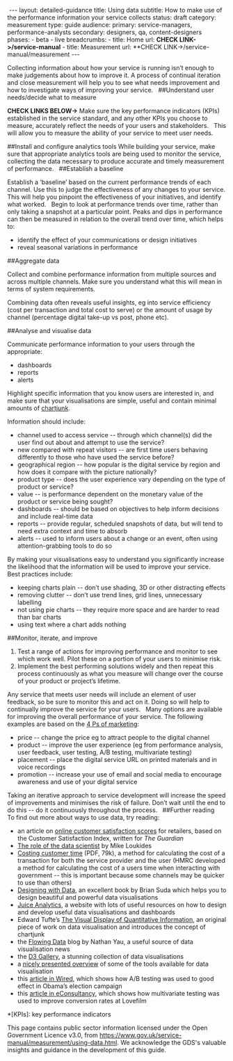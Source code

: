 
 ---
layout: detailed-guidance
title: Using data
subtitle: How to make use of the performance information your service collects
status: draft
category: measurement
type: guide
audience:
primary: service-managers, performance-analysts
secondary: designers, qa, content-designers
phases: - beta - live breadcrumbs: - title: Home url: **CHECK LINK->/service-manual** - title: Measurement url: **CHECK LINK->/service-manual/measurement ---

Collecting information about how your service is running isn’t enough to make judgements about how to improve it. A process of continual iteration and close measurement will help you to see what needs improvement and how to investigate ways of improving your service.
 
##Understand user needs/decide what to measure

**CHECK LINKS BELOW->**
Make sure the key performance indicators (KPIs) established in the service standard, and any other KPIs you choose to measure, accurately reflect the needs of your users and stakeholders.
 
This will allow you to measure the ability of your service to meet user needs.

##Install and configure analytics tools
While building your service, make sure that appropriate analytics tools are being used to monitor the service, collecting the data necessary to produce accurate and timely measurement of performance.
 
##Establish a baseline

Establish a ‘baseline’ based on the current performance trends of each channel. Use this to judge the effectiveness of any changes to your service. This will help you pinpoint the effectiveness of your initiatives, and identify what worked.
 
Begin to look at performance trends over time, rather than only taking a snapshot at a particular point. Peaks and dips in performance can then be measured in relation to the overall trend over time, which helps to:

* identify the effect of your communications or design initiatives
* reveal seasonal variations in performance

##Aggregate data

Collect and combine performance information from multiple sources and across multiple channels. Make sure you understand what this will mean in terms of system requirements.

Combining data often reveals useful insights, eg into service efficiency (cost per transaction and total cost to serve) or the amount of usage by channel (percentage digital take-up vs post, phone etc).

##Analyse and visualise data

Communicate performance information to your users through the appropriate:

* dashboards
* reports
* alerts

Highlight specific information that you know users are interested in, and make sure that your visualisations are simple, useful and contain minimal amounts of [chartjunk](https://en.wikipedia.org/wiki/Chartjunk).

Information should include:

* channel used to access service -- through which channel(s) did the user find out about and attempt to use the service?
* new compared with repeat visitors -- are first time users behaving differently to those who have used the service before?
* geographical region -- how popular is the digital service by region and how does it compare with the picture nationally?
* product type -- does the user experience vary depending on the type of product or service?
* value -- is performance dependent on the monetary value of the product or service being sought?
* dashboards -- should be based on objectives to help inform decisions and include real-time data
* reports -- provide regular, scheduled snapshots of data, but will tend to need extra context and time to absorb
* alerts -- used to inform users about a change or an event, often using attention-grabbing tools to do so

By making your visualisations easy to understand you significantly increase the likelihood that the information will be used to improve your service.
 
Best practices include:

* keeping charts plain -- don’t use shading, 3D or other distracting effects
* removing clutter -- don’t use trend lines, grid lines, unnecessary labelling
* not using pie charts -- they require more space and are harder to read than bar charts
* using text where a chart adds nothing

##Monitor, iterate, and improve

1. Test a range of actions for improving performance and monitor to see which work well. Pilot these on a portion of your users to minimise risk.
2. Implement the best performing solutions widely and then repeat this process continuously as what you measure will change over the course of your product or project’s lifetime.

Any service that meets user needs will include an element of user feedback, so be sure to monitor this and act on it. Doing so will help to continually improve the service for your users.
 
Many options are available for improving the overall performance of your service. The following examples are based on the [4 Ps of marketing](https://en.wikipedia.org/wiki/Marketing_mix):

* price -- change the price eg to attract people to the digital channel
* product -- improve the user experience (eg from performance analysis, user feedback, user testing, A/B testing, multivariate testing)
* placement -- place the digital service URL on printed materials and in voice recordings
* promotion -- increase your use of email and social media to encourage awareness and use of your digital service

Taking an iterative approach to service development will increase the speed of improvements and minimises the risk of failure. Don’t wait until the end to do this -- do it continuously throughout the process.
 
##Further reading
 
To find out more about ways to use data, try reading:

* an article on [online customer satisfaction scores](http://www.theguardian.com/money/2010/dec/22/amazon-top-consumer-satisfaction) for retailers, based on the Customer Satisfaction Index, written for *The Guardian*
* [The role of the data scientist](http://radar.oreilly.com/2010/06/what-is-data-science.html) by Mike Loukides
* [Costing customer time](http://www.hmrc.gov.uk/research/cost-of-time.pdf) (PDF, 79k), a method for calculating the cost of a transaction for both the service provider and the user (HMRC developed a method for calculating the cost of a users time when interacting with government -- this is important because some channels may be quicker to use than others)
* [Designing with Data](http://designingwithdata.co.uk/), an excellent book by Brian Suda which helps you to design beautiful and powerful data visualisations
* [Juice Analytics](http://www.juiceanalytics.com/), a website with lots of useful resources on how to design and develop useful data visualisations and dashboards
* Edward Tufte’s [The Visual Display of Quantitative Information](http://www.edwardtufte.com/tufte/books_vdqi), an original piece of work on data visualisation and introduces the concept of chartjunk
* the [Flowing Data](http://flowingdata.com/) blog by Nathan Yau, a useful source of data visualisation news
* the [D3 Gallery](https://github.com/mbostock/d3/wiki/Gallery), a stunning collection of data visualisations
* a [nicely presented overview](http://selection.datavisualization.ch/) of some of the tools available for data visualisation
* this [article in Wired](http://www.wired.com/2012/04/ff_abtesting/all/1), which shows how A/B testing was used to good effect in Obama’s election campaign
* this [article in eConsultancy](https://econsultancy.com/blog/2454-q-a-lovefilm-s-craig-sullivan-on-a-b-and-multi-variate-testing), which shows how multivariate testing was used to improve conversion rates at Lovefilm

*[KPIs]: key performance indicators

This page contains public sector information licensed under the Open Government Licence v3.0, from https://www.gov.uk/service-manual/measurement/using-data.html. We acknowledge the GDS's valuable insights and guidance in the development of this guide.


